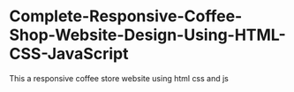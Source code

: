 # Complete-Responsive-Coffee-Shop-Website-Design-Using-HTML-CSS-JavaScript
This a responsive coffee store website using html css and js
